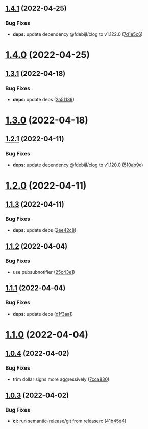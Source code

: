 ## [1.4.1](https://github.com/opentitles/scraper/compare/v1.4.0...v1.4.1) (2022-04-25)


### Bug Fixes

* **deps:** update dependency @fdebijl/clog to v1.122.0 ([7d1e5c6](https://github.com/opentitles/scraper/commit/7d1e5c61085da18c1966579e013a282b54596651))

# [1.4.0](https://github.com/opentitles/scraper/compare/v1.3.1...v1.4.0) (2022-04-25)

## [1.3.1](https://github.com/opentitles/scraper/compare/v1.3.0...v1.3.1) (2022-04-18)


### Bug Fixes

* **deps:** update deps ([2a51139](https://github.com/opentitles/scraper/commit/2a511399e82ba76813854209301755e34c0ec335))

# [1.3.0](https://github.com/opentitles/scraper/compare/v1.2.1...v1.3.0) (2022-04-18)

## [1.2.1](https://github.com/opentitles/scraper/compare/v1.2.0...v1.2.1) (2022-04-11)


### Bug Fixes

* **deps:** update dependency @fdebijl/clog to v1.120.0 ([510ab9e](https://github.com/opentitles/scraper/commit/510ab9e5d0f344440a99a02b7a546cd00810daef))

# [1.2.0](https://github.com/opentitles/scraper/compare/v1.1.3...v1.2.0) (2022-04-11)

## [1.1.3](https://github.com/opentitles/scraper/compare/v1.1.2...v1.1.3) (2022-04-11)


### Bug Fixes

* **deps:** update deps ([2ee42c8](https://github.com/opentitles/scraper/commit/2ee42c8413b82c8eb84dbfd05189501b0ab6d987))

## [1.1.2](https://github.com/opentitles/scraper/compare/v1.1.1...v1.1.2) (2022-04-04)


### Bug Fixes

* use pubsubnotifier ([25c43e1](https://github.com/opentitles/scraper/commit/25c43e16e72690f4aea0b239623a27810b8f3a66))

## [1.1.1](https://github.com/opentitles/scraper/compare/v1.1.0...v1.1.1) (2022-04-04)


### Bug Fixes

* **deps:** update deps ([d1f3aa1](https://github.com/opentitles/scraper/commit/d1f3aa1cf8abacec5d5051c803430b514d8c32df))

# [1.1.0](https://github.com/opentitles/scraper/compare/v1.0.4...v1.1.0) (2022-04-04)

## [1.0.4](https://github.com/opentitles/scraper/compare/v1.0.3...v1.0.4) (2022-04-02)


### Bug Fixes

* trim dollar signs more aggressively ([7cca830](https://github.com/opentitles/scraper/commit/7cca830cd589bb5a7bc55d3c556965a5ec5ea09f))

## [1.0.3](https://github.com/opentitles/scraper/compare/v1.0.2...v1.0.3) (2022-04-02)


### Bug Fixes

* **ci:** run semantic-release/git from releaserc ([41b45d4](https://github.com/opentitles/scraper/commit/41b45d4a726d3d9e66eec98b8f911ecabde15631))
